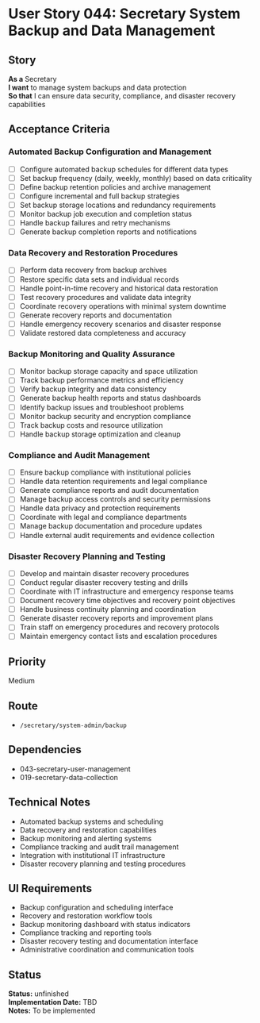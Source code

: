 # User Story 044: Secretary System Backup and Data Management

## Story
**As a** Secretary  
**I want** to manage system backups and data protection  
**So that** I can ensure data security, compliance, and disaster recovery capabilities

## Acceptance Criteria

### Automated Backup Configuration and Management
- [ ] Configure automated backup schedules for different data types
- [ ] Set backup frequency (daily, weekly, monthly) based on data criticality
- [ ] Define backup retention policies and archive management
- [ ] Configure incremental and full backup strategies
- [ ] Set backup storage locations and redundancy requirements
- [ ] Monitor backup job execution and completion status
- [ ] Handle backup failures and retry mechanisms
- [ ] Generate backup completion reports and notifications

### Data Recovery and Restoration Procedures
- [ ] Perform data recovery from backup archives
- [ ] Restore specific data sets and individual records
- [ ] Handle point-in-time recovery and historical data restoration
- [ ] Test recovery procedures and validate data integrity
- [ ] Coordinate recovery operations with minimal system downtime
- [ ] Generate recovery reports and documentation
- [ ] Handle emergency recovery scenarios and disaster response
- [ ] Validate restored data completeness and accuracy

### Backup Monitoring and Quality Assurance
- [ ] Monitor backup storage capacity and space utilization
- [ ] Track backup performance metrics and efficiency
- [ ] Verify backup integrity and data consistency
- [ ] Generate backup health reports and status dashboards
- [ ] Identify backup issues and troubleshoot problems
- [ ] Monitor backup security and encryption compliance
- [ ] Track backup costs and resource utilization
- [ ] Handle backup storage optimization and cleanup

### Compliance and Audit Management
- [ ] Ensure backup compliance with institutional policies
- [ ] Handle data retention requirements and legal compliance
- [ ] Generate compliance reports and audit documentation
- [ ] Manage backup access controls and security permissions
- [ ] Handle data privacy and protection requirements
- [ ] Coordinate with legal and compliance departments
- [ ] Manage backup documentation and procedure updates
- [ ] Handle external audit requirements and evidence collection

### Disaster Recovery Planning and Testing
- [ ] Develop and maintain disaster recovery procedures
- [ ] Conduct regular disaster recovery testing and drills
- [ ] Coordinate with IT infrastructure and emergency response teams
- [ ] Document recovery time objectives and recovery point objectives
- [ ] Handle business continuity planning and coordination
- [ ] Generate disaster recovery reports and improvement plans
- [ ] Train staff on emergency procedures and recovery protocols
- [ ] Maintain emergency contact lists and escalation procedures

## Priority
Medium

## Route
- `/secretary/system-admin/backup`

## Dependencies
- 043-secretary-user-management
- 019-secretary-data-collection

## Technical Notes
- Automated backup systems and scheduling
- Data recovery and restoration capabilities
- Backup monitoring and alerting systems
- Compliance tracking and audit trail management
- Integration with institutional IT infrastructure
- Disaster recovery planning and testing procedures

## UI Requirements
- Backup configuration and scheduling interface
- Recovery and restoration workflow tools
- Backup monitoring dashboard with status indicators
- Compliance tracking and reporting tools
- Disaster recovery testing and documentation interface
- Administrative coordination and communication tools
## Status
**Status:** unfinished  
**Implementation Date:** TBD  
**Notes:** To be implemented
